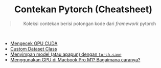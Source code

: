 <div align = "center">

# Contekan Pytorch (Cheatsheet)
> Koleksi contekan berisi potongan kode dari _framework_ pytorch
</div>

<br>

- [Mengecek GPU CUDA](check-cuda.md)
- [Custom Dataset Class](dataset-class.md)
- [Menyimpan model (atau apapun) dengan `torch.save`](torch-save.md)
- [Menggunakan GPU di Macbook Pro M1? Bagaimana caranya?](macbook-m1.md)

